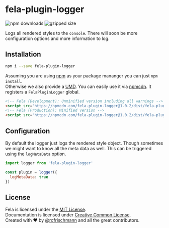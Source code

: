# fela-plugin-logger


<img alt="npm downloads" src="https://img.shields.io/npm/dm/fela-plugin-logger.svg">
<img alt="gzipped size" src="https://img.shields.io/badge/gzipped-0.37kb-brightgreen.svg">

Logs all rendered styles to the `console`. There will soon be more configuration options and more information to log.

## Installation
```sh
npm i --save fela-plugin-logger
```
Assuming you are using [npm](https://www.npmjs.com) as your package mananger you can just `npm install`.<br>
Otherwise we also provide a [UMD](https://github.com/umdjs/umd). You can easily use it via [npmcdn](https://npmcdn.com/). It registers a  `FelaPluginLogger` global.
```HTML
<!-- Fela (Development): Unminified version including all warnings -->
<script src="https://npmcdn.com/fela-plugin-logger@1.0.2/dist/fela-plugin-logger.js"></script>
<!-- Fela (Production): Minified version -->
<script src="https://npmcdn.com/fela-plugin-logger@1.0.2/dist/fela-plugin-logger.min.js"></script>
```

## Configuration
By default the logger just logs the rendered style object. Though sometimes we might want to know all the meta data as well. This can be triggered using the `logMetaData` option.

```javascript
import logger from 'fela-plugin-logger'

const plugin = logger({
  logMetaData: true
})
```

## License
Fela is licensed under the [MIT License](http://opensource.org/licenses/MIT).<br>
Documentation is licensed under [Creative Common License](http://creativecommons.org/licenses/by/4.0/).<br>
Created with ♥ by [@rofrischmann](http://rofrischmann.de) and all the great contributors.
